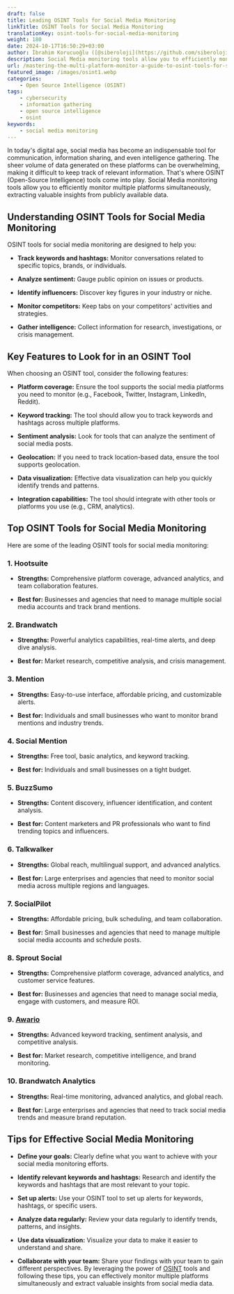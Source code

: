 ```yaml
---
draft: false
title: Leading OSINT Tools for Social Media Monitoring
linkTitle: OSINT Tools for Social Media Monitoring
translationKey: osint-tools-for-social-media-monitoring
weight: 180
date: 2024-10-17T16:50:29+03:00
author: İbrahim Korucuoğlu ([@siberoloji](https://github.com/siberoloji))
description: Social Media monitoring tools allow you to efficiently monitor multiple platforms simultaneously, extracting valuable insights from publicly available data.
url: /mastering-the-multi-platform-monitor-a-guide-to-osint-tools-for-social-media-monitoring/
featured_image: /images/osint1.webp
categories:
    - Open Source Intelligence (OSINT)
tags:
    - cybersecurity
    - information gathering
    - open source intelligence
    - osint
keywords:
    - social media monitoring
---
```


In today's digital age, social media has become an indispensable tool for communication, information sharing, and even intelligence gathering. The sheer volume of data generated on these platforms can be overwhelming, making it difficult to keep track of relevant information. That's where OSINT (Open-Source Intelligence) tools come into play. Social Media monitoring tools allow you to efficiently monitor multiple platforms simultaneously, extracting valuable insights from publicly available data.

## **Understanding OSINT Tools for Social Media Monitoring**

OSINT tools for social media monitoring are designed to help you:

* **Track keywords and hashtags:** Monitor conversations related to specific topics, brands, or individuals.

* **Analyze sentiment:** Gauge public opinion on issues or products.

* **Identify influencers:** Discover key figures in your industry or niche.

* **Monitor competitors:** Keep tabs on your competitors' activities and strategies.

* **Gather intelligence:** Collect information for research, investigations, or crisis management.

## **Key Features to Look for in an OSINT Tool**

When choosing an OSINT tool, consider the following features:

* **Platform coverage:** Ensure the tool supports the social media platforms you need to monitor (e.g., Facebook, Twitter, Instagram, LinkedIn, Reddit).

* **Keyword tracking:** The tool should allow you to track keywords and hashtags across multiple platforms.

* **Sentiment analysis:** Look for tools that can analyze the sentiment of social media posts.

* **Geolocation:** If you need to track location-based data, ensure the tool supports geolocation.

* **Data visualization:** Effective data visualization can help you quickly identify trends and patterns.

* **Integration capabilities:** The tool should integrate with other tools or platforms you use (e.g., CRM, analytics).

## **Top OSINT Tools for Social Media Monitoring**

Here are some of the leading OSINT tools for social media monitoring:

### **1. Hootsuite**

* **Strengths:** Comprehensive platform coverage, advanced analytics, and team collaboration features.

* **Best for:** Businesses and agencies that need to manage multiple social media accounts and track brand mentions.

### **2. Brandwatch**

* **Strengths:** Powerful analytics capabilities, real-time alerts, and deep dive analysis.

* **Best for:** Market research, competitive analysis, and crisis management.

### **3. Mention**

* **Strengths:** Easy-to-use interface, affordable pricing, and customizable alerts.

* **Best for:** Individuals and small businesses who want to monitor brand mentions and industry trends.

### **4. Social Mention**

* **Strengths:** Free tool, basic analytics, and keyword tracking.

* **Best for:** Individuals and small businesses on a tight budget.

### **5. BuzzSumo**

* **Strengths:** Content discovery, influencer identification, and content analysis.

* **Best for:** Content marketers and PR professionals who want to find trending topics and influencers.

### **6. Talkwalker**

* **Strengths:** Global reach, multilingual support, and advanced analytics.

* **Best for:** Large enterprises and agencies that need to monitor social media across multiple regions and languages.

### **7. SocialPilot**

* **Strengths:** Affordable pricing, bulk scheduling, and team collaboration.

* **Best for:** Small businesses and agencies that need to manage multiple social media accounts and schedule posts.

### **8. Sprout Social**

* **Strengths:** Comprehensive platform coverage, advanced analytics, and customer service features.

* **Best for:** Businesses and agencies that need to manage social media, engage with customers, and measure ROI.

### **9. [Awario](https://awario.com)**

* **Strengths:** Advanced keyword tracking, sentiment analysis, and competitive analysis.

* **Best for:** Market research, competitive intelligence, and brand monitoring.

### **10. Brandwatch Analytics**

* **Strengths:** Real-time monitoring, advanced analytics, and global reach.

* **Best for:** Large enterprises and agencies that need to track social media trends and measure brand reputation.

## **Tips for Effective Social Media Monitoring**

* **Define your goals:** Clearly define what you want to achieve with your social media monitoring efforts.

* **Identify relevant keywords and hashtags:** Research and identify the keywords and hashtags that are most relevant to your topic.

* **Set up alerts:** Use your OSINT tool to set up alerts for keywords, hashtags, or specific users.

* **Analyze data regularly:** Review your data regularly to identify trends, patterns, and insights.

* **Use data visualization:** Visualize your data to make it easier to understand and share.

* **Collaborate with your team:** Share your findings with your team to gain different perspectives.
By leveraging the power of [OSINT](/list-of-the-100-osint-topics-with-subtopics/) tools and following these tips, you can effectively monitor multiple platforms simultaneously and extract valuable insights from social media data.
